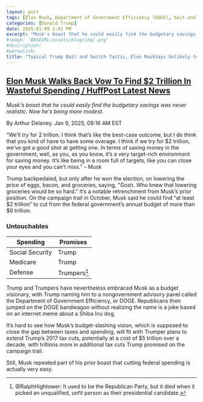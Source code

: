```yaml
---
layout: post
tags: [Elon Musk, Department of Government Efficiency (DOGE), bait-and-switch, broken promises, politics]
categories: [Donald Trump]
date: 2025-01-09 2:41 PM
excerpt: "Musk's boast that he could easily find the budgetary savings was never realistic. Now he's being more modest."
#image: 'BASEURL/assets/blog/img/.png'
#description:
#permalink:
title: "Typical Trump Bait and Switch Tactic, Elon MuskSays Unlikely to Save $2 Trillion. DOGE Has Become DODGE."
---
```



## [Elon Musk Walks Back Vow To Find $2 Trillion In Wasteful Spending / HuffPost Latest News](https://www.huffpost.com/entry/elon-musk-doge-2-trillion_n_677fc53ce4b07fd941897923)

*Musk's boast that he could easily find the budgetary savings was never realistic. Now he's being more modest.*

By Arthur Delaney. Jan 9, 2025, 09:16 AM EST

“We’ll try for 2 trillion. I think that’s like the best-case outcome, but I do think that you kind of have to have some overage. I think if we try for $2 trillion, we’ve got a good shot at getting one. In terms of saving money in the government, well, as you, as you know, it’s a very target-rich environment for saving money. It’s like being in a room full of targets, like you can close your eyes and you can’t miss.” – Musk

Trump backpedaled, but only after he won the election, on lowering the price of eggs, bacon, and groceries, saying, "Gosh. Who knew that lowering groceries would be so hard." It’s a notable retrenchment from Musk’s prior position. On the campaign trail in October, Musk said he could find “at least \$2 trillion” to cut from the federal government’s annual budget of more than $6 trillion.

### Untouchables

| Spending | Promises |
|---|---|
| Social Security | Trump |
| Medicare | Trump |
| Defense | Trumpers[^51] |

[^51]: @RalphHightower: It used to be the Republican Party, but it died when it picked an unqualified, unfit person as their presidential candidate. 

Trump and Trumpers have nevertheless embraced Musk as a budget visionary, with Trump naming him to a nongovernment advisory panel called the Department of Government Efficiency, or DOGE. Republicans then jumped on the DOGE bandwagon without realizing the name is a joke based on an internet meme about a Shiba Inu dog.

It’s hard to see how Musk’s budget-slashing vision, which is supposed to close the gap between taxes and spending, will fit with Trumper plans to extend Trump’s 2017 tax cuts, potentially at a cost of $5 trillion over a decade, with trillions more in additional tax cuts Trump promised on the campaign trail.

Still, Musk repeated part of his prior boast that cutting federal spending is actually very easy.
